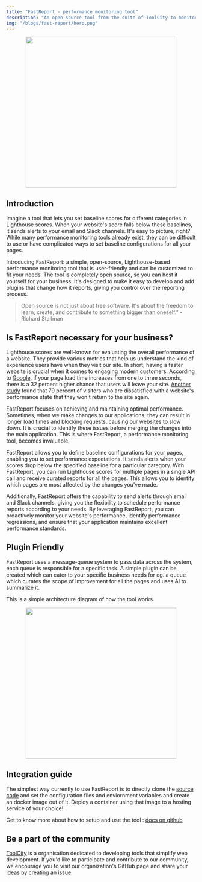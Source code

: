 ```yaml
---
title: "FastReport - performance monitoring tool"
description: "An open-source tool from the suite of ToolCity to monitor and measure lighthouse scores for multiple pages and websites, with features like alerting, setting baselines and integrations with multiple workflows."
img: "/blogs/fast-report/hero.png"
---
```


<p align="center">
  <img src="/blogs/fast-report/hero.png" height="400" />
</p>

## Introduction

Imagine a tool that lets you set baseline scores for different categories in Lighthouse scores. When your website's score falls below these baselines, it sends alerts to your email and Slack channels. It's easy to picture, right? While many performance monitoring tools already exist, they can be difficult to use or have complicated ways to set baseline configurations for all your pages.

Introducing FastReport: a simple, open-source, Lighthouse-based performance monitoring tool that is user-friendly and can be customized to fit your needs. The tool is completely open source, so you can host it yourself for your business. It's designed to make it easy to develop and add plugins that change how it reports, giving you control over the reporting process.

> Open source is not just about free software. It's about the freedom to learn, create, and contribute to something bigger than oneself." - Richard Stallman

## Is FastReport necessary for your business?

Lighthouse scores are well-known for evaluating the overall performance of a website. They provide various metrics that help us understand the kind of experience users have when they visit our site. In short, having a faster website is crucial when it comes to engaging modern customers. According to [Google](https://www.thinkwithgoogle.com/marketing-resources/data-measurement/mobile-page-speed-new-industry-benchmarks/), if your page load time increases from one to three seconds, there is a 32 percent higher chance that users will leave your site. [Another study](https://neilpatel.com/blog/loading-time/) found that 79 percent of visitors who are dissatisfied with a website's performance state that they won't return to the site again.

FastReport focuses on achieving and maintaining optimal performance. Sometimes, when we make changes to our applications, they can result in longer load times and blocking requests, causing our websites to slow down. It is crucial to identify these issues before merging the changes into the main application. This is where FastReport, a performance monitoring tool, becomes invaluable.

FastReport allows you to define baseline configurations for your pages, enabling you to set performance expectations. It sends alerts when your scores drop below the specified baseline for a particular category. With FastReport, you can run Lighthouse scores for multiple pages in a single API call and receive curated reports for all the pages. This allows you to identify which pages are most affected by the changes you've made.

Additionally, FastReport offers the capability to send alerts through email and Slack channels, giving you the flexibility to schedule performance reports according to your needs. By leveraging FastReport, you can proactively monitor your website's performance, identify performance regressions, and ensure that your application maintains excellent performance standards.

## Plugin Friendly

FastReport uses a message-queue system to pass data across the system, each queue is responsible for a specific task. A simple plugin can be created which can cater to your specific business needs for eg. a queue which curates the scope of improvement for all the pages and uses AI to summarize it.

This is a simple architecture diagram of how the tool works.

<p align="center">
  <img src="/blogs/fast-report/architecture.png" height="400" />
</p>

## Integration guide

The simplest way currently to use FastReport is to directly clone the [source code](https://github.com/ToolCity/FastReport) and set the configuration files and enviornment variables and create an docker image out of it. Deploy a container using that image to a hosting service of your choice!

Get to know more about how to setup and use the tool : [docs on github](https://github.com/ToolCity/FastReport/blob/main/readme.md)

## Be a part of the community

[ToolCity](https://github.com/ToolCity) is a organisation dedicated to developing tools that simplify web development. If you'd like to participate and contribute to our community, we encourage you to visit our organization's GitHub page and share your ideas by creating an issue.
